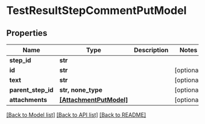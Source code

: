 # TestResultStepCommentPutModel


## Properties
Name | Type | Description | Notes
------------ | ------------- | ------------- | -------------
**step_id** | **str** |  | 
**id** | **str** |  | [optional] 
**text** | **str** |  | [optional] 
**parent_step_id** | **str, none_type** |  | [optional] 
**attachments** | [**[AttachmentPutModel]**](AttachmentPutModel.md) |  | [optional] 

[[Back to Model list]](../README.md#documentation-for-models) [[Back to API list]](../README.md#documentation-for-api-endpoints) [[Back to README]](../README.md)


